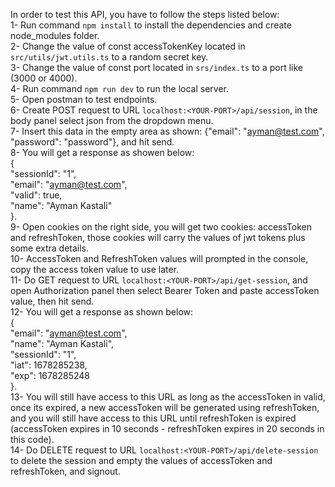In order to test this API, you have to follow the steps listed below:   
1- Run command `npm install` to install the dependencies and create node_modules folder.   
2- Change the value of const accessTokenKey located in `src/utils/jwt.utils.ts` to a random secret key.   
3- Change the value of const port located in `srs/index.ts` to a port like (3000 or 4000).   
4- Run command `npm run dev` to run the local server.   
5- Open postman to test endpoints.   
6- Create POST request to URL `localhost:<YOUR-PORT>/api/session`, in the body panel select json from the dropdown menu.   
7- Insert this data in the empty area as shown: {"email": "ayman@test.com", "password": "password"}, and hit send.   
8- You will get a response as showen below:   
{   
    "sessionId": "1",   
    "email": "ayman@test.com",   
    "valid": true,   
    "name": "Ayman Kastali"   
}.   
9- Open cookies on the right side, you will get two cookies: accessToken and refreshToken, those cookies will carry the values of jwt tokens plus some extra details.   
10- AccessToken and RefreshToken values will prompted in the console, copy the access token value to use later.   
11- Do GET request to URL `localhost:<YOUR-PORT>/api/get-session`, and open Authorization panel then select Bearer Token and paste accessToken value, then hit send.   
12- You will get a response as shown below:   
{   
    "email": "ayman@test.com",   
    "name": "Ayman Kastali",   
    "sessionId": "1",   
    "iat": 1678285238,   
    "exp": 1678285248   
}.   
13- You will still have access to this URL as long as the accessToken in valid, once its expired, a new accessToken will be generated using refreshToken, and you will still have access to this URL until refreshToken is expired (accessToken expires in 10 seconds - refreshToken expires in 20 seconds in this code).   
14- Do DELETE request to URL `localhost:<YOUR-PORT>/api/delete-session` to delete the session and empty the values of accessToken and refreshToken, and signout.   